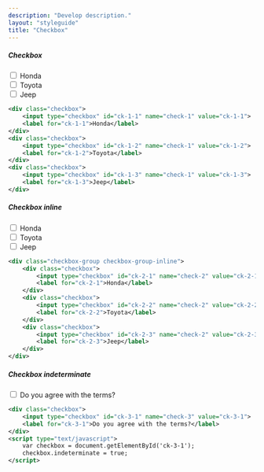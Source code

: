 ```yaml
---
description: "Develop description."
layout: "styleguide"
title: "Checkbox"
---
```


##### Checkbox

<div class="group-demo">
	<div class="checkbox">
		<input type="checkbox" id="ck-1-1" name="check-1" value="ck-1-1">
		<label for="ck-1-1">Honda</label>
	</div>
	<div class="checkbox">
		<input type="checkbox" id="ck-1-2" name="check-1" value="ck-1-2">
		<label for="ck-1-2">Toyota</label>
	</div>
	<div class="checkbox">
		<input type="checkbox" id="ck-1-3" name="check-1" value="ck-1-3">
		<label for="ck-1-3">Jeep</label>
	</div>
</div>

```xml
<div class="checkbox">
	<input type="checkbox" id="ck-1-1" name="check-1" value="ck-1-1">
	<label for="ck-1-1">Honda</label>
</div>
<div class="checkbox">
	<input type="checkbox" id="ck-1-2" name="check-1" value="ck-1-2">
	<label for="ck-1-2">Toyota</label>
</div>
<div class="checkbox">
	<input type="checkbox" id="ck-1-3" name="check-1" value="ck-1-3">
	<label for="ck-1-3">Jeep</label>
</div>
```

##### Checkbox inline

<div class="group-demo">
	<div class="checkbox-group checkbox-group-inline">
		<div class="checkbox">
			<input type="checkbox" id="ck-2-1" name="check-2" value="ck-2-1">
			<label for="ck-2-1">Honda</label>
		</div>
		<div class="checkbox">
			<input type="checkbox" id="ck-2-2" name="check-2" value="ck-2-2">
			<label for="ck-2-2">Toyota</label>
		</div>
		<div class="checkbox">
			<input type="checkbox" id="ck-2-3" name="check-2" value="ck-2-3">
			<label for="ck-2-3">Jeep</label>
		</div>
	</div>
</div>

```xml
<div class="checkbox-group checkbox-group-inline">
	<div class="checkbox">
		<input type="checkbox" id="ck-2-1" name="check-2" value="ck-2-1">
		<label for="ck-2-1">Honda</label>
	</div>
	<div class="checkbox">
		<input type="checkbox" id="ck-2-2" name="check-2" value="ck-2-2">
		<label for="ck-2-2">Toyota</label>
	</div>
	<div class="checkbox">
		<input type="checkbox" id="ck-2-3" name="check-2" value="ck-2-3">
		<label for="ck-2-3">Jeep</label>
	</div>
</div>
```

##### Checkbox indeterminate

<div class="group-demo">
	<div class="checkbox">
		<input type="checkbox" id="ck-3-1" name="check-3" value="ck-3-1">
		<label for="ck-3-1">Do you agree with the terms?</label>
	</div>
</div>

```xml
<div class="checkbox">
	<input type="checkbox" id="ck-3-1" name="check-3" value="ck-3-1">
	<label for="ck-3-1">Do you agree with the terms?</label>
</div>
<script type="text/javascript">
	var checkbox = document.getElementById('ck-3-1');
	checkbox.indeterminate = true;
</script>
```